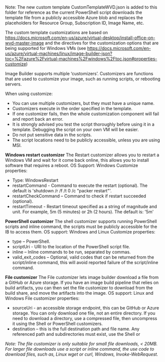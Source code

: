 Note: The new custom template CustomTemplateWVD.json is added to this folder for reference as the current PowerShell script downloads the template file from a publicly accessible Azure blob and replaces the placeholders for Resource Group, Subscription ID, Image Name, etc.

The custom template customizations are based on https://docs.microsoft.com/en-us/azure/virtual-desktop/install-office-on-wvd-master-image and the directives for the customization options that are being supported for Windows VMs (see https://docs.microsoft.com/en-us/azure/virtual-machines/linux/image-builder-json?toc=%2Fazure%2Fvirtual-machines%2Fwindows%2Ftoc.json#properties-customize)

Image Builder supports multiple ‘customizers’. Customizers are functions that are used to customize your image, such as running scripts, or rebooting servers.

When using customize:

- You can use multiple customizers, but they must have a unique name.
- Customizers execute in the order specified in the template.
- If one customizer fails, then the whole customization component will fail and report back an error.
- It is strongly advised you test the script thoroughly before using it in a template. Debugging the script on your own VM will be easier.
- Do not put sensitive data in the scripts.
- The script locations need to be publicly accessible, unless you are using MSI.

**Windows restart customizer**
The Restart customizer allows you to restart a Windows VM and wait for it come back online, this allows you to install software that requires a reboot.
OS Support: Windows
Customize properties:
- Type: WindowsRestart
- restartCommand - Command to execute the restart (optional). The default is 'shutdown /r /f /t 0 /c \"packer restart\"'.
- restartCheckCommand – Command to check if restart succeeded (optional).
- restartTimeout - Restart timeout specified as a string of magnitude and unit. For example, 5m (5 minutes) or 2h (2 hours). The default is: '5m'

**PowerShell customizer**
The shell customizer supports running PowerShell scripts and inline command, the scripts must be publicly accessible for the IB to access them.
OS support: Windows and Linux
Customize properties:
- type – PowerShell.
- scriptUri - URI to the location of the PowerShell script file.
- inline – Inline commands to be run, separated by commas.
- valid_exit_codes – Optional, valid codes that can be returned from the script/inline command, this will avoid reported failure of the script/inline command.

**File customizer**
The File customizer lets image builder download a file from a GitHub or Azure storage. If you have an image build pipeline that relies on build artifacts, you can then set the file customizer to download from the build share, and move the artifacts into the image.
OS support: Linux and Windows
File customizer properties:
- sourceUri - an accessible storage endpoint, this can be GitHub or Azure storage. You can only download one file, not an entire directory. If you need to download a directory, use a compressed file, then uncompress it using the Shell or PowerShell customizers.
- destination – this is the full destination path and file name. Any referenced path and subdirectories must exist, use the Shell or 

*Note: The file customizer is only suitable for small file downloads, < 20MB. For larger file downloads use a script or inline command, the use code to download files, such as, Linux wget or curl, Windows, Invoke-WebRequest.*

